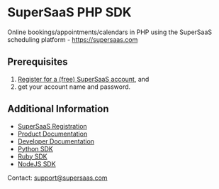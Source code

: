 # SuperSaaS PHP SDK

Online bookings/appointments/calendars in PHP using the SuperSaaS scheduling platform - https://supersaas.com

## Prerequisites

1. [Register for a (free) SuperSaaS account](https://www.supersaas.com/accounts/new), and
2. get your account name and password.

## Additional Information

+ [SuperSaaS Registration](https://www.supersaas.com/accounts/new)
+ [Product Documentation](https://www.supersaas.com/info/support)
+ [Developer Documentation](https://www.supersaas.com/info/dev)
+ [Python SDK](https://github.com/TertiumQuid/supersaas-python-sdk)
+ [Ruby SDK](https://github.com/TertiumQuid/supersaas-ruby-sdk)
+ [NodeJS SDK](https://github.com/TertiumQuid/supersaas-nodejs-sdk)

Contact: [support@supersaas.com](mailto:support@supersaas.com)